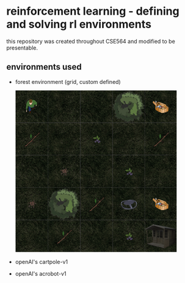 # reinforcement learning - defining and solving rl environments
this repository was created throughout CSE564 and modified to be presentable.
## environments used
  - forest environment (grid, custom defined)
  
    ![Sample Forest Render](forest_env/sample.png)
  - openAI's cartpole-v1
  - openAI's acrobot-v1

